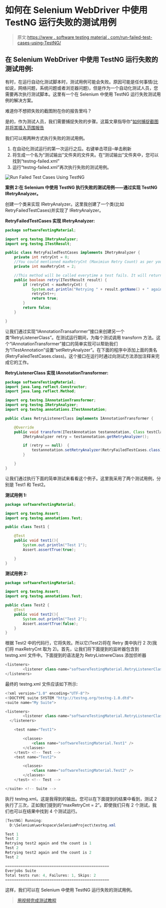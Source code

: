# 如何在 Selenium WebDriver 中使用 TestNG 运行失败的测试用例

> 原文:[https://www . software testing material . com/run-failed-test-cases-using-TestNG/](https://www.softwaretestingmaterial.com/run-failed-test-cases-using-testng/)

## 在 Selenium WebDriver 中使用 TestNG 运行失败的测试用例:

有时，在运行自动化测试脚本时，测试用例可能会失败。原因可能是任何事情(比如说，网络问题，系统问题或者浏览器问题)，但是作为一个自动化测试人员，您需要再次执行测试脚本。这里有一个在 Selenium 中使用 TestNG 运行失败测试用例的解决方案。

难道你不想把失败的截图附在你的报告里吗？

是的，作为测试人员，我们需要捕捉失败的步骤。这篇文章指导你"[如何捕捉截图并将其插入范围报告](https://www.softwaretestingmaterial.com/screenshots-extent-reports/)

我们可以用两种方式执行失败的测试用例。

1.  在自动化测试运行的第一次运行之后。右键单击项目–单击刷新
2.  将生成一个名为“测试输出”文件夹的文件夹。在“测试输出”文件夹中，您可以找到“testng-failed.xml”
3.  运行“testng-failed.xml”再次执行失败的测试用例。

![Run Failed Test Cases Using TestNG](img/b2861e84633cf4416e015a6b78719ed6.png "Run Failed Test Cases Using TestNG")

**案例 2:在 Selenium 中使用 TestNG 执行失败的测试用例——通过实现 TestNG IRetryAnalyzer。**

创建一个类来实现 IRetryAnalyzer。这里我创建了一个类(比如 RetryFailedTestCases)并实现了 IRetryAnalyzer。

**RetryFailedTestCases 实现 IRetryAnalyzer:**

```java
package softwareTestingMaterial;

import org.testng.IRetryAnalyzer;
import org.testng.ITestResult;

public class RetryFailedTestCases implements IRetryAnalyzer {
    private int retryCnt = 0;
    //You could mentioned maxRetryCnt (Maximiun Retry Count) as per your requirement. Here I took 2, If any failed testcases then it runs two times
    private int maxRetryCnt = 2;

    //This method will be called everytime a test fails. It will return TRUE if a test fails and need to be retried, else it returns FALSE
    public boolean retry(ITestResult result) {
        if (retryCnt < maxRetryCnt) {
            System.out.println("Retrying " + result.getName() + " again and the count is " + (retryCnt+1));
            retryCnt++;
            return true;
        }
        return false;
    }

}
```

让我们通过实现“IAnnotationTransaformer”接口来创建另一个类“RetryListenerClass”。在测试运行期间，为每个测试调用 transform 方法。这个“IAnnotationTransformer”接口的简单实现可以帮助我们为“ITestAnnotation”设置“setRetryAnalyzer”。在下面的程序中添加上面的类名(RetryFailedTestCases.class)。这个接口在运行时通过向测试方法添加注释来完成它的工作。

**RetryListenerClass 实现 IAnnotationTransformer:**

```java
package softwareTestingMaterial;
import java.lang.reflect.Constructor;
import java.lang.reflect.Method;

import org.testng.IAnnotationTransformer;
import org.testng.IRetryAnalyzer;
import org.testng.annotations.ITestAnnotation;

public class RetryListenerClass implements IAnnotationTransformer {

	@Override
	public void transform(ITestAnnotation testannotation, Class testClass, Constructor testConstructor, Method testMethod)	{
		IRetryAnalyzer retry = testannotation.getRetryAnalyzer();

		if (retry == null)	{
			testannotation.setRetryAnalyzer(RetryFailedTestCases.class);
		}

	}
}
```

让我们通过执行下面的简单测试来看看这个例子。这里我采用了两个测试用例，分别是 Test1 和 Test2。

**测试用例 1:**

```java
package softwareTestingMaterial;

import org.testng.Assert;
import org.testng.annotations.Test;

public class Test1 {

	@Test
	public void test1(){
		System.out.println("Test 1");
		Assert.assertTrue(true);

	}
}
```

**测试用例 2:**

```java
package softwareTestingMaterial;

import org.testng.Assert;
import org.testng.annotations.Test;

public class Test2 {
	@Test
	public void test2(){
		System.out.println("Test 2");
		Assert.assertTrue(false);
	}
}
```

根据 Test2 中的代码行，它将失败。所以它(Test2)将在 Retry 类中执行 2 次(我们将 maxRetryCnt 取为 2)。首先，让我们将下面提到的监听器包含到 testng.xml 文件中。下面提到的语法是为 RetryListnereClass 添加侦听器

```java
<listeners>
        <listener class-name="softwareTestingMaterial.RetryListenerClass"/>
</listeners>
```

最终的 testng.xml 文件应该如下所示:

```java
<?xml version="1.0" encoding="UTF-8"?>
<!DOCTYPE suite SYSTEM "http://testng.org/testng-1.0.dtd">
<suite name="My Suite">

<listeners>
        <listener class-name="softwareTestingMaterial.RetryListenerClass"/>
  </listeners>

	<test name="Test1">

		<classes>
			<class name="softwareTestingMaterial.Test1" />
		</classes>
	</test> <!-- Test -->
	<test name="Test2">

		<classes>
			<class name="softwareTestingMaterial.Test2" />
		</classes>
	</test> <!-- Test -->

</suite> <!-- Suite -->
```

执行 testng.xml。这是我得到的输出。您可以在下面提到的结果中看到，测试 2 执行了三次，正如我们提到的“maxRetryCnt = 2”。即使我们只有 2 个测试，我们也可以在结果中找到 4 个测试运行。

```java
[TestNG] Running:
  D:\Selenium\workspace\SeleniumProject\testng.xml

Test 1
Test 2
Retrying test2 again and the count is 1
Test 2
Retrying test2 again and the count is 2
Test 2

===============================================
Everjobs Suite
Total tests run: 4, Failures: 1, Skips: 2
===============================================
```

这样，我们可以在 Selenium 中使用 TestNG 运行失败的测试用例。

> [用视频完成测试教程](https://www.softwaretestingmaterial.com/testng-tutorial/)